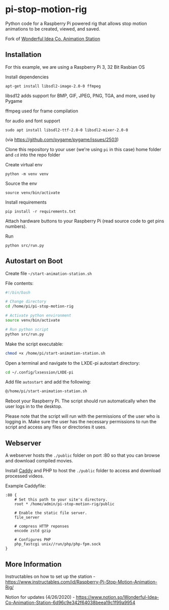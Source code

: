 # pi-stop-motion-rig

Python code for a Raspberry Pi powered rig that allows stop motion animations to be created, viewed, and saved.

Fork of [Wonderful Idea Co. Animation Station](https://github.com/wonderfulideaco/pi-stop-motion-rig)



## Installation

For this example, we are using a Raspberry Pi 3, 32 Bit Rasbian OS

Install dependencies

`apt-get install libsdl2-image-2.0-0 ffmpeg`

libsd12 adds support for BMP, GIF, JPEG, PNG, TGA, and more, used by Pygame

ffmpeg used for frame compilation

for audio and font support

`sudo apt install libsdl2-ttf-2.0-0 libsdl2-mixer-2.0-0`

(via https://github.com/pygame/pygame/issues/2503)

Clone this repository to your user (we're using `pi` in this case) home folder and `cd` into the repo folder

Create virtual env 

`python -m venv venv`

Source the env

`source venv/bin/activate`

Install requirements

`pip install -r requirements.txt`

Attach hardware buttons to your Raspberry Pi (read source code to get pins numbers).

Run 

`python src/run.py` 





## Autostart on Boot

Create file `~/start-animation-station.sh`

File contents: 

```sh
#!/bin/bash

# Change directory
cd /home/pi/pi-stop-motion-rig

# Activate python environment
source venv/bin/activate

# Run python script
python src/run.py
```


Make the script executable:

```sh
chmod +x /home/pi/start-animation-station.sh
```


Open a terminal and navigate to the LXDE-pi autostart directory:

```sh
cd ~/.config/lxsession/LXDE-pi
```


Add file `autostart` and add the following:

```sh
@/home/pi/start-animation-station.sh
```


Reboot your Raspberry Pi. The script should run automatically when the user logs in to the desktop.

Please note that the script will run with the permissions of the user who is logging in. Make sure the user has the necessary permissions to run the script and access any files or directories it uses.




## Webserver

A webserver hosts the `./public` folder on port :80 so that you can browse and download compiled movies.

Install [Caddy](https://caddyserver.com/) and PHP to host the `./public` folder to access and download processed videos.

Example Caddyfile:

```
:80 {
    # Set this path to your site's directory.
    root * /home/admin/pi-stop-motion-rig/public

    # Enable the static file server.
    file_server

    # compress HTTP reponses
    encode zstd gzip

    # Configures PHP
    php_fastcgi unix//run/php/php-fpm.sock
}
```

## More Information 

Instructables on how to set up the station - https://www.instructables.com/id/Raspberry-Pi-Stop-Motion-Animation-Rig/

Notion for updates (4/26/2020) - https://www.notion.so/Wonderful-Idea-Co-Animation-Station-6d96c9e342f64038beea19c1f99a9954
